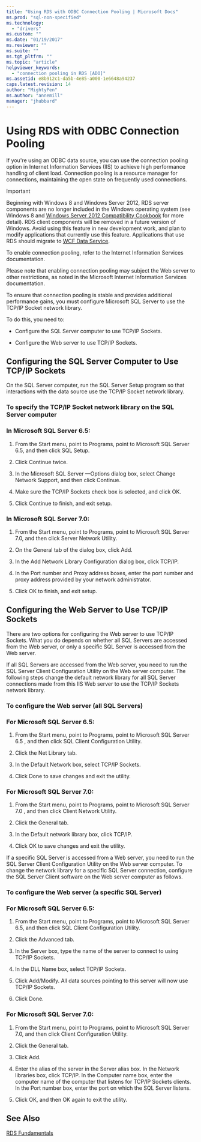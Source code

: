 ```yaml
---
title: "Using RDS with ODBC Connection Pooling | Microsoft Docs"
ms.prod: "sql-non-specified"
ms.technology:
  - "drivers"
ms.custom: ""
ms.date: "01/19/2017"
ms.reviewer: ""
ms.suite: ""
ms.tgt_pltfrm: ""
ms.topic: "article"
helpviewer_keywords: 
  - "connection pooling in RDS [ADO]"
ms.assetid: e8b912c1-da5b-4e85-a000-1e6648a94237
caps.latest.revision: 14
author: "MightyPen"
ms.author: "annemill"
manager: "jhubbard"
---
```

# Using RDS with ODBC Connection Pooling
If you're using an ODBC data source, you can use the connection pooling option in Internet Information Services (IIS) to achieve high performance handling of client load. Connection pooling is a resource manager for connections, maintaining the open state on frequently used connections.  
  
> [!IMPORTANT]
>  Beginning with Windows 8 and Windows Server 2012, RDS server components are no longer included in the Windows operating system (see Windows 8 and [Windows Server 2012 Compatibility Cookbook](https://www.microsoft.com/en-us/download/details.aspx?id=27416) for more detail). RDS client components will be removed in a future version of Windows. Avoid using this feature in new development work, and plan to modify applications that currently use this feature. Applications that use RDS should migrate to [WCF Data Service](http://go.microsoft.com/fwlink/?LinkId=199565).  
  
 To enable connection pooling, refer to the Internet Information Services documentation.  
  
 Please note that enabling connection pooling may subject the Web server to other restrictions, as noted in the Microsoft Internet Information Services documentation.  
  
 To ensure that connection pooling is stable and provides additional performance gains, you must configure Microsoft SQL Server to use the TCP/IP Socket network library.  
  
 To do this, you need to:  
  
-   Configure the SQL Server computer to use TCP/IP Sockets.  
  
-   Configure the Web server to use TCP/IP Sockets.  
  
## Configuring the SQL Server Computer to Use TCP/IP Sockets  
 On the SQL Server computer, run the SQL Server Setup program so that interactions with the data source use the TCP/IP Socket network library.  
  
### To specify the TCP/IP Socket network library on the SQL Server computer  
  
### In Microsoft SQL Server 6.5:  
  
1.  From the Start menu, point to Programs, point to Microsoft SQL Server 6.5, and then click SQL Setup.  
  
2.  Click Continue twice.  
  
3.  In the Microsoft SQL Server —Options dialog box, select Change Network Support, and then click Continue.  
  
4.  Make sure the TCP/IP Sockets check box is selected, and click OK.  
  
5.  Click Continue to finish, and exit setup.  
  
### In Microsoft SQL Server 7.0:  
  
1.  From the Start menu, point to Programs, point to Microsoft SQL Server 7.0, and then click Server Network Utility.  
  
2.  On the General tab of the dialog box, click Add.  
  
3.  In the Add Network Library Configuration dialog box, click TCP/IP.  
  
4.  In the Port number and Proxy address boxes, enter the port number and proxy address provided by your network administrator.  
  
5.  Click OK to finish, and exit setup.  
  
## Configuring the Web Server to Use TCP/IP Sockets  
 There are two options for configuring the Web server to use TCP/IP Sockets. What you do depends on whether all SQL Servers are accessed from the Web server, or only a specific SQL Server is accessed from the Web server.  
  
 If all SQL Servers are accessed from the Web server, you need to run the SQL Server Client Configuration Utility on the Web server computer. The following steps change the default network library for all SQL Server connections made from this IIS Web server to use the TCP/IP Sockets network library.  
  
### To configure the Web server (all SQL Servers)  
  
### For Microsoft SQL Server 6.5:  
  
1.  From the Start menu, point to Programs, point to Microsoft SQL Server 6.5 , and then click SQL Client Configuration Utility.  
  
2.  Click the Net Library tab.  
  
3.  In the Default Network box, select TCP/IP Sockets.  
  
4.  Click Done to save changes and exit the utility.  
  
### For Microsoft SQL Server 7.0:  
  
1.  From the Start menu, point to Programs, point to Microsoft SQL Server 7.0 , and then click Client Network Utility.  
  
2.  Click the General tab.  
  
3.  In the Default network library box, click TCP/IP.  
  
4.  Click OK to save changes and exit the utility.  
  
 If a specific SQL Server is accessed from a Web server, you need to run the SQL Server Client Configuration Utility on the Web server computer. To change the network library for a specific SQL Server connection, configure the SQL Server Client software on the Web server computer as follows.  
  
### To configure the Web server (a specific SQL Server)  
  
### For Microsoft SQL Server 6.5:  
  
1.  From the Start menu, point to Programs, point to Microsoft SQL Server 6.5, and then click SQL Client Configuration Utility.  
  
2.  Click the Advanced tab.  
  
3.  In the Server box, type the name of the server to connect to using TCP/IP Sockets.  
  
4.  In the DLL Name box, select TCP/IP Sockets.  
  
5.  Click Add/Modify. All data sources pointing to this server will now use TCP/IP Sockets.  
  
6.  Click Done.  
  
### For Microsoft SQL Server 7.0:  
  
1.  From the Start menu, point to Programs, point to Microsoft SQL Server 7.0, and then click Client Configuration Utility.  
  
2.  Click the General tab.  
  
3.  Click Add.  
  
4.  Enter the alias of the server in the Server alias box. In the Network libraries box, click TCP/IP. In the Computer name box, enter the computer name of the computer that listens for TCP/IP Sockets clients. In the Port number box, enter the port on which the SQL Server listens.  
  
5.  Click OK, and then OK again to exit the utility.  
  
## See Also  
 [RDS Fundamentals](../../../ado/guide/remote-data-service/rds-fundamentals.md)






















